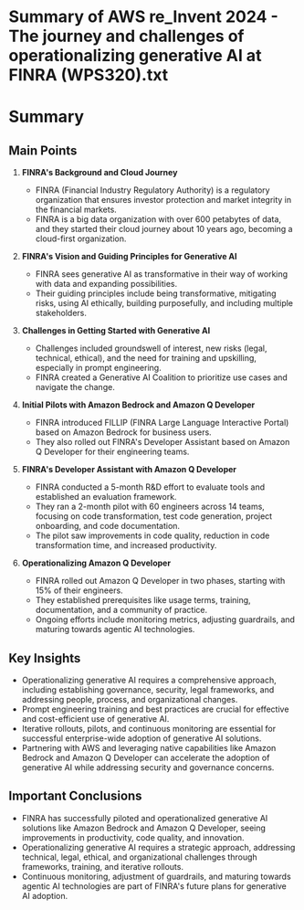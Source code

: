 # Summary of AWS re_Invent 2024 - The journey and challenges of operationalizing generative AI at FINRA (WPS320).txt

# Summary

## Main Points

1. **FINRA's Background and Cloud Journey**
   - FINRA (Financial Industry Regulatory Authority) is a regulatory organization that ensures investor protection and market integrity in the financial markets.
   - FINRA is a big data organization with over 600 petabytes of data, and they started their cloud journey about 10 years ago, becoming a cloud-first organization.

2. **FINRA's Vision and Guiding Principles for Generative AI**
   - FINRA sees generative AI as transformative in their way of working with data and expanding possibilities.
   - Their guiding principles include being transformative, mitigating risks, using AI ethically, building purposefully, and including multiple stakeholders.

3. **Challenges in Getting Started with Generative AI**
   - Challenges included groundswell of interest, new risks (legal, technical, ethical), and the need for training and upskilling, especially in prompt engineering.
   - FINRA created a Generative AI Coalition to prioritize use cases and navigate the change.

4. **Initial Pilots with Amazon Bedrock and Amazon Q Developer**
   - FINRA introduced FILLIP (FINRA Large Language Interactive Portal) based on Amazon Bedrock for business users.
   - They also rolled out FINRA's Developer Assistant based on Amazon Q Developer for their engineering teams.

5. **FINRA's Developer Assistant with Amazon Q Developer**
   - FINRA conducted a 5-month R&D effort to evaluate tools and established an evaluation framework.
   - They ran a 2-month pilot with 60 engineers across 14 teams, focusing on code transformation, test code generation, project onboarding, and code documentation.
   - The pilot saw improvements in code quality, reduction in code transformation time, and increased productivity.

6. **Operationalizing Amazon Q Developer**
   - FINRA rolled out Amazon Q Developer in two phases, starting with 15% of their engineers.
   - They established prerequisites like usage terms, training, documentation, and a community of practice.
   - Ongoing efforts include monitoring metrics, adjusting guardrails, and maturing towards agentic AI technologies.

## Key Insights

- Operationalizing generative AI requires a comprehensive approach, including establishing governance, security, legal frameworks, and addressing people, process, and organizational changes.
- Prompt engineering training and best practices are crucial for effective and cost-efficient use of generative AI.
- Iterative rollouts, pilots, and continuous monitoring are essential for successful enterprise-wide adoption of generative AI solutions.
- Partnering with AWS and leveraging native capabilities like Amazon Bedrock and Amazon Q Developer can accelerate the adoption of generative AI while addressing security and governance concerns.

## Important Conclusions

- FINRA has successfully piloted and operationalized generative AI solutions like Amazon Bedrock and Amazon Q Developer, seeing improvements in productivity, code quality, and innovation.
- Operationalizing generative AI requires a strategic approach, addressing technical, legal, ethical, and organizational challenges through frameworks, training, and iterative rollouts.
- Continuous monitoring, adjustment of guardrails, and maturing towards agentic AI technologies are part of FINRA's future plans for generative AI adoption.
